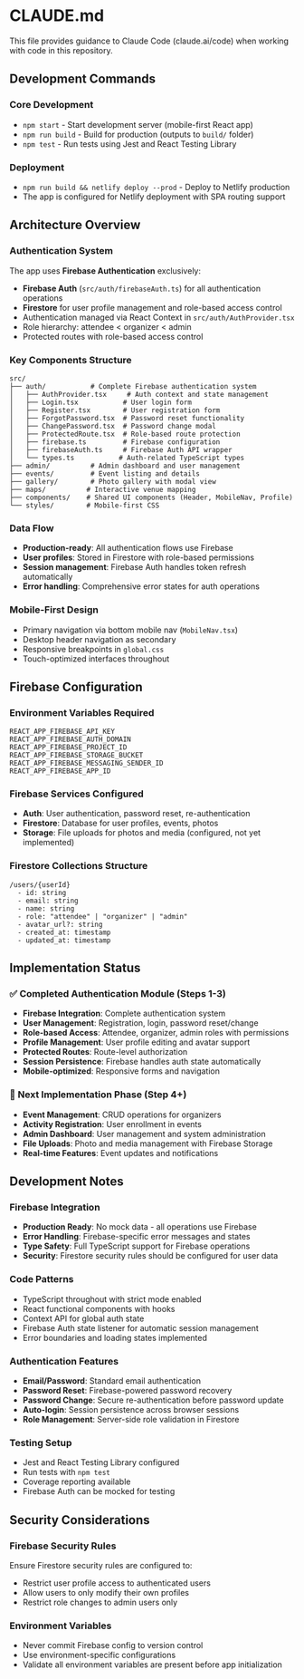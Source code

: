 # CLAUDE.md

This file provides guidance to Claude Code (claude.ai/code) when working with code in this repository.

## Development Commands

### Core Development
- `npm start` - Start development server (mobile-first React app)
- `npm run build` - Build for production (outputs to `build/` folder)
- `npm test` - Run tests using Jest and React Testing Library

### Deployment
- `npm run build && netlify deploy --prod` - Deploy to Netlify production
- The app is configured for Netlify deployment with SPA routing support

## Architecture Overview

### Authentication System
The app uses **Firebase Authentication** exclusively:
- **Firebase Auth** (`src/auth/firebaseAuth.ts`) for all authentication operations
- **Firestore** for user profile management and role-based access control
- Authentication managed via React Context in `src/auth/AuthProvider.tsx`
- Role hierarchy: attendee < organizer < admin
- Protected routes with role-based access control

### Key Components Structure
```
src/
├── auth/           # Complete Firebase authentication system
│   ├── AuthProvider.tsx     # Auth context and state management
│   ├── Login.tsx           # User login form
│   ├── Register.tsx        # User registration form
│   ├── ForgotPassword.tsx  # Password reset functionality
│   ├── ChangePassword.tsx  # Password change modal
│   ├── ProtectedRoute.tsx  # Role-based route protection
│   ├── firebase.ts         # Firebase configuration
│   ├── firebaseAuth.ts     # Firebase Auth API wrapper
│   └── types.ts           # Auth-related TypeScript types
├── admin/          # Admin dashboard and user management
├── events/         # Event listing and details
├── gallery/        # Photo gallery with modal view
├── maps/          # Interactive venue mapping
├── components/    # Shared UI components (Header, MobileNav, Profile)
└── styles/        # Mobile-first CSS
```

### Data Flow
- **Production-ready**: All authentication flows use Firebase
- **User profiles**: Stored in Firestore with role-based permissions
- **Session management**: Firebase Auth handles token refresh automatically
- **Error handling**: Comprehensive error states for auth operations

### Mobile-First Design
- Primary navigation via bottom mobile nav (`MobileNav.tsx`)
- Desktop header navigation as secondary
- Responsive breakpoints in `global.css`
- Touch-optimized interfaces throughout

## Firebase Configuration

### Environment Variables Required
```
REACT_APP_FIREBASE_API_KEY
REACT_APP_FIREBASE_AUTH_DOMAIN
REACT_APP_FIREBASE_PROJECT_ID
REACT_APP_FIREBASE_STORAGE_BUCKET
REACT_APP_FIREBASE_MESSAGING_SENDER_ID
REACT_APP_FIREBASE_APP_ID
```

### Firebase Services Configured
- **Auth**: User authentication, password reset, re-authentication
- **Firestore**: Database for user profiles, events, photos
- **Storage**: File uploads for photos and media (configured, not yet implemented)

### Firestore Collections Structure
```
/users/{userId}
  - id: string
  - email: string
  - name: string
  - role: "attendee" | "organizer" | "admin"
  - avatar_url?: string
  - created_at: timestamp
  - updated_at: timestamp
```

## Implementation Status

### ✅ Completed Authentication Module (Steps 1-3)
- **Firebase Integration**: Complete authentication system
- **User Management**: Registration, login, password reset/change
- **Role-based Access**: Attendee, organizer, admin roles with permissions
- **Profile Management**: User profile editing and avatar support
- **Protected Routes**: Route-level authorization
- **Session Persistence**: Firebase handles auth state automatically
- **Mobile-optimized**: Responsive forms and navigation

### 🚧 Next Implementation Phase (Step 4+)
- **Event Management**: CRUD operations for organizers
- **Activity Registration**: User enrollment in events
- **Admin Dashboard**: User management and system administration
- **File Uploads**: Photo and media management with Firebase Storage
- **Real-time Features**: Event updates and notifications

## Development Notes

### Firebase Integration
- **Production Ready**: No mock data - all operations use Firebase
- **Error Handling**: Firebase-specific error messages and states
- **Type Safety**: Full TypeScript support for Firebase operations
- **Security**: Firestore security rules should be configured for user data

### Code Patterns
- TypeScript throughout with strict mode enabled
- React functional components with hooks
- Context API for global auth state
- Firebase Auth state listener for automatic session management
- Error boundaries and loading states implemented

### Authentication Features
- **Email/Password**: Standard email authentication
- **Password Reset**: Firebase-powered password recovery
- **Password Change**: Secure re-authentication before password update
- **Auto-login**: Session persistence across browser sessions
- **Role Management**: Server-side role validation in Firestore

### Testing Setup
- Jest and React Testing Library configured
- Run tests with `npm test`
- Coverage reporting available
- Firebase Auth can be mocked for testing

## Security Considerations

### Firebase Security Rules
Ensure Firestore security rules are configured to:
- Restrict user profile access to authenticated users
- Allow users to only modify their own profiles
- Restrict role changes to admin users only

### Environment Variables
- Never commit Firebase config to version control
- Use environment-specific configurations
- Validate all environment variables are present before app initialization